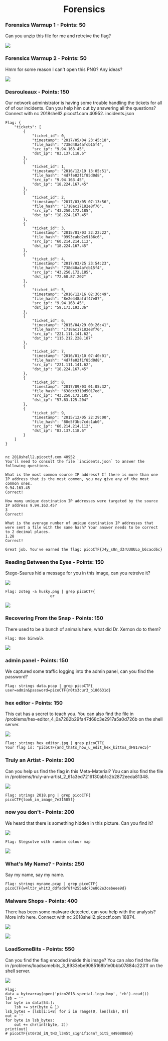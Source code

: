 <h1 align="center">Forensics</h1>


<h3>Forensics Warmup 1 - Points: 50</h3>
Can you unzip this file for me and retreive the flag?

<img src="../Files/flag.jpg"></img>

<h3>Forensics Warmup 2 - Points: 50</h3>
Hmm for some reason I can't open this PNG? Any ideas? 

<img src="../Files/flag.png"></img>

<h3>Desrouleaux - Points: 150</h3>
Our network administrator is having some trouble handling the tickets for all of of our incidents. Can you help him out by answering all the questions? Connect with nc 2018shell2.picoctf.com 40952. incidents.json 

``` shell
Flag: {
    "tickets": [
        {
            "ticket_id": 0,
            "timestamp": "2017/05/04 23:45:18",
            "file_hash": "738d40a4afcb15f4",
            "src_ip": "9.94.163.45",
            "dst_ip": "83.137.118.6"
        },
        {
            "ticket_id": 1,
            "timestamp": "2016/12/19 13:05:51",
            "file_hash": "4d7fe02f1f85d0d8",
            "src_ip": "9.94.163.45",
            "dst_ip": "18.224.167.45"
        },
        {
            "ticket_id": 2,
            "timestamp": "2017/03/05 07:13:56",
            "file_hash": "1718ac17182e8f76",
            "src_ip": "43.250.172.185",
            "dst_ip": "18.224.167.45"
        },
        {
            "ticket_id": 3,
            "timestamp": "2015/01/03 22:22:22",
            "file_hash": "9993cabd2e9186c6",
            "src_ip": "60.214.214.112",
            "dst_ip": "18.224.167.45"
        },
        {
            "ticket_id": 4,
            "timestamp": "2017/03/25 23:54:23",
            "file_hash": "738d40a4afcb15f4",
            "src_ip": "43.250.172.185",
            "dst_ip": "72.68.87.202"
        },
        {
            "ticket_id": 5,
            "timestamp": "2016/12/16 02:36:49",
            "file_hash": "8e2e448afdf47e87",
            "src_ip": "9.94.163.45",
            "dst_ip": "59.173.193.36"
        },
        {
            "ticket_id": 6,
            "timestamp": "2015/04/29 00:26:41",
            "file_hash": "1718ac17182e8f76",
            "src_ip": "221.111.141.62",
            "dst_ip": "115.212.228.187"
        },
        {
            "ticket_id": 7,
            "timestamp": "2016/01/10 07:40:01",
            "file_hash": "4d7fe02f1f85d0d8",
            "src_ip": "221.111.141.62",
            "dst_ip": "18.224.167.45"
        },
        {
            "ticket_id": 8,
            "timestamp": "2017/09/03 01:05:32",
            "file_hash": "638dc9310d5017ed",
            "src_ip": "43.250.172.185",
            "dst_ip": "57.83.125.204"
        },
        {
            "ticket_id": 9,
            "timestamp": "2015/12/05 22:29:00",
            "file_hash": "88e5f3bc7cdc1ab0",
            "src_ip": "60.214.214.112",
            "dst_ip": "83.137.118.6"
        }
    ]
}


nc 2018shell2.picoctf.com 40952
You'll need to consult the file `incidents.json` to answer the following questions.

What is the most common source IP address? If there is more than one IP address that is the most common, you may give any of the most common ones.
9.94.163.45
Correct!

How many unique destination IP addresses were targeted by the source IP address 9.94.163.45?
3
Correct!

What is the average number of unique destination IP addresses that were sent a file with the same hash? Your answer needs to be correct to 2 decimal places.
1.28
Correct!

Great job. You've earned the flag: picoCTF{J4y_s0n_d3rUUUULo_b6cacd6c}
```

<h3>Reading Between the Eyes - Points: 150</h3>
Stego-Saurus hid a message for you in this image, can you retreive it? 

<img src="../Files/husky.png"></img>

``` shell
Flag: zsteg -a husky.png | grep picoCTF{
                    or
```
<img src="../Files/husky0.png"></img>

<h3>Recovering From the Snap - Points: 150</h3>
There used to be a bunch of animals here, what did Dr. Xernon do to them? 

``` shell
Flag: Use binwalk
```
<img src="../Files/snap.jpg"></img>

<h3>admin panel - Points: 150</h3>
We captured some traffic logging into the admin panel, can you find the password? 

``` shell
Flag: strings data.pcap | grep picoCTF{
user=admin&password=picoCTF{n0ts3cur3_b186631d}
```

<h3>hex editor - Points: 150</h3>
This cat has a secret to teach you. You can also find the file in /problems/hex-editor_4_0a7282b29fa47d68c3e2917a5a0d726b on the shell server. 

<img src="../Files/hex_editor.jpg"></img>
``` shell
Flag: strings hex_editor.jpg | grep picoCTF{
Your flag is: "picoCTF{and_thats_how_u_edit_hex_kittos_dF817ec5}"
```

<h3>Truly an Artist - Points: 200</h3>
Can you help us find the flag in this Meta-Material? You can also find the file in /problems/truly-an-artist_2_61a3ed7216130ab1c2b2872eeda81348.

<img src="../Files/2018.png"></img>

``` shell
Flag: strings 2018.png | grep picoCTF{
picoCTF{look_in_image_7e31505f}
```

<h3>now you don't - Points: 200</h3>
We heard that there is something hidden in this picture. Can you find it? 

<img src="../Files/nowYouDont.png"></img>
``` shell
Flag: Stegsolve with random colour map
```
<img src="../Files/youdo.bmp"></img>


<h3>What's My Name? - Points: 250</h3>
Say my name, say my name.

``` shell
Flag: strings myname.pcap | grep picoCTF{
picoCTF{w4lt3r_wh1t3_ddfad6f8f4255adc73e862e3cebeee9d}
```

<h3>Malware Shops - Points: 400</h3>
There has been some malware detected, can you help with the analysis? More info here. Connect with nc 2018shell2.picoctf.com 18874. 

<img src="../Files/plot.png"></img>

<img src="../Files/malware_shop.png"></img>


<h3>LoadSomeBits - Points: 550</h3>
Can you find the flag encoded inside this image? You can also find the file in /problems/loadsomebits_3_8933ebe9085168b1e0bbb07884c2231f on the shell server.

<img src="../Files/pico2018-special-logo.bmp"></img>
``` shell
Flag: 
data = bytearray(open('pico2018-special-logo.bmp', 'rb').read())
lsb = ''
for byte in data[54:]:
    lsb += str(byte & 1)
lsb_bytes = [lsb[i:i+8] for i in range(0, len(lsb), 8)]
out = ''
for byte in lsb_bytes:
    out += chr(int(byte, 2))
print(out)
# picoCTF{st0r3d_iN_tH3_l345t_s1gn1f1c4nT_b1t5_449088860}
```
